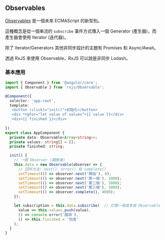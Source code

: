 ## Observables

[Observables](https://github.com/tc39/proposal-observable) 是一個未來 ECMAScript 的新型別。

這種概念是從一個串流的 `subscribe` 事件方式傳入一個 Generator (產生器)，而產生器會使用 Iterator (迭代器)。

除了 Iterator/Generators 其他非同步設計的主題有 Promises 和 Async/Await。

透過 RxJS 來使用 Observable，RxJS 可以說是非同步 Lodash。

### 基本應用

```ts
import { Component } from '@angular/core';
import { Observable } from 'rxjs/Observable';

@Component({
  selector: 'app-root',
  template: `
   <button (click)="init()">初始化</button>
   <div *ngFor="let value of values">{{ value }}</div>
   <div>{{ finished }}</div>
  `
})
export class AppComponent {
  private data: Observable<Array<string>>;
  private values: string[] = [];
  private finished: string;

  init() {
    // 一個 Observer (觀察者)
    this.data = new Observable(observer => {
      // 回呼方法: next()、error() 和 complete()
      setTimeout(() => observer.next('開始'), 0);
      setTimeout(() => observer.next('第一個'), 1000);
      setTimeout(() => observer.next('第二個'), 2000);
      setTimeout(() => observer.next('第三個'), 3000);
      setTimeout(() => observer.complete(), 4000);
    });

    let subscription = this.data.subscribe(  // 訂閱一個或多個 Observable (可觀察的物件)
      value => this.values.push(value),
      () => console.error('錯誤'),
      () => this.finished = '完成'
    );
  }
}
```
